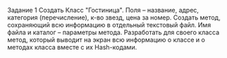 Задание 1 
Создать Класс "Гостиница". Поля – название, адрес, категория (перечисление), к-во звезд, цена за номер. Создать метод, сохраняющий всю информацию в отдельный текстовый файл. Имя файла и каталог – параметры метода. Разработать для своего класса метод, который выводит на экран всю информацию о классе и о методах класса вместе с их Hash-кодами.
